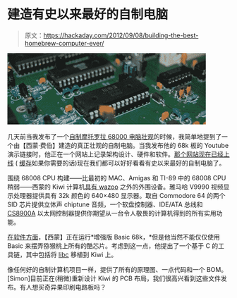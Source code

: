 # 建造有史以来最好的自制电脑

> 原文：<https://hackaday.com/2012/09/08/building-the-best-homebrew-computer-ever/>

![](img/f0084248e0294eadca7e8926392bf6de.png "SID")

几天前当我发布了一个[自制摩托罗拉 68000 电脑壮观](http://hackaday.com/2012/09/04/homebrew-68k-extravaganza/)的时候，我简单地提到了一个由【西蒙·费伯】建造的真正壮观的自制电脑。当我发布他的 68k 板的 Youtube 演示链接时，他正在一个网站上记录架构设计、硬件和软件。[那个网站现在已经上线](http://www.ist-schlau.de) ( [缓存](http://www.ist-schlau.de.nyud.net/)如果你需要的话)现在我们都可以好好看看有史以来最好的自制电脑了。

围绕 68008 CPU 构建——比最初的 MAC、Amigas 和 TI-89 中的 68008 CPU 稍弱——西蒙的 Kiwi 计算机[具有 wazoo](http://www.ist-schlau.de/hardware.html) 之外的外围设备。雅马哈 V9990 视频显示处理器提供具有 32k 颜色的 640×480 显示器。取自 Commodore 64 的两个 SID 芯片提供立体声 chiptune 音频，一个软盘控制器、IDE/ATA 总线和 [CS8900A](http://www.cirrus.com/en/products/cs8900a.html) 以太网控制器提供你期望从一台令人敬畏的计算机得到的所有实用功能。

[在软件方面](http://www.ist-schlau.de/software.html)，【西蒙】正在运行*增强版 Basic 68k，*但是他当然不能仅仅使用 Basic 来摆弄猕猴桃上所有的酷芯片。考虑到这一点，他提出了一个基于 C 的工具链，其中包括将 [libc](http://www.gnu.org/software/libc/) 移植到 Kiwi 上。

像任何好的自制计算机项目一样，提供了所有的原理图、一点代码和一个 BOM。[Simon]目前正在(稍微)重新设计 Kiwi 的 PCB 布局，我们很高兴看到这些文件发布。有人想买奇异果印刷电路板吗？